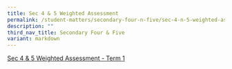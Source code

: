 ```yaml
---
title: Sec 4 & 5 Weighted Assessment
permalink: /student-matters/secondary-four-n-five/sec-4-n-5-weighted-assessment/
description: ""
third_nav_title: Secondary Four & Five
variant: markdown
---
```

[Sec 4 & 5 Weighted Assessment - Term 1](https://for.edu.sg/2024-nss-t1wa-s45)